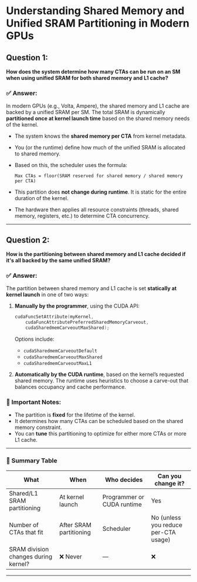 
# Understanding Shared Memory and Unified SRAM Partitioning in Modern GPUs

## Question 1: 
**How does the system determine how many CTAs can be run on an SM when using unified SRAM for both shared memory and L1 cache?**

### ✅ Answer:
In modern GPUs (e.g., Volta, Ampere), the shared memory and L1 cache are backed by a unified SRAM per SM. The total SRAM is dynamically **partitioned once at kernel launch time** based on the shared memory needs of the kernel.

- The system knows the **shared memory per CTA** from kernel metadata.
- You (or the runtime) define how much of the unified SRAM is allocated to shared memory.
- Based on this, the scheduler uses the formula:

  ```
  Max CTAs = floor(SRAM reserved for shared memory / shared memory per CTA)
  ```

- This partition does **not change during runtime**. It is static for the entire duration of the kernel.
- The hardware then applies all resource constraints (threads, shared memory, registers, etc.) to determine CTA concurrency.

---

## Question 2:
**How is the partitioning between shared memory and L1 cache decided if it's all backed by the same unified SRAM?**

### ✅ Answer:
The partition between shared memory and L1 cache is set **statically at kernel launch** in one of two ways:

1. **Manually by the programmer**, using the CUDA API:

    ```cpp
    cudaFuncSetAttribute(myKernel,
        cudaFuncAttributePreferredSharedMemoryCarveout,
        cudaSharedmemCarveoutMaxShared);
    ```

    Options include:
    - `cudaSharedmemCarveoutDefault`
    - `cudaSharedmemCarveoutMaxShared`
    - `cudaSharedmemCarveoutMaxL1`

2. **Automatically by the CUDA runtime**, based on the kernel’s requested shared memory. The runtime uses heuristics to choose a carve-out that balances occupancy and cache performance.

### 🔐 Important Notes:
- The partition is **fixed** for the lifetime of the kernel.
- It determines how many CTAs can be scheduled based on the shared memory constraint.
- You can **tune** this partitioning to optimize for either more CTAs or more L1 cache.

---

### 🧠 Summary Table

| What | When | Who decides | Can you change it? |
|------|------|-------------|--------------------|
| Shared/L1 SRAM partitioning | At kernel launch | Programmer or CUDA runtime | Yes |
| Number of CTAs that fit | After SRAM partitioning | Scheduler | No (unless you reduce per-CTA usage) |
| SRAM division changes during kernel? | ❌ Never | — | ❌ |

---
